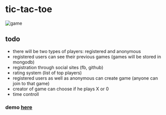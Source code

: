 # tic-tac-toe
![game](http://prntscr.com/g0kr1y)
 ## todo
* there will be two types of players: registered and anonymous
* registered users can see their previous games (games will be stored in mongodb)
* registration through social sites (fb, github)
* rating system (list of top players)
* registered users as well as anonymous can create game (anyone can join to that game)
* creator of game can choose if he plays X or 0
* time controll

### demo [here](https://bodya17.github.io/tic-tac-toe/index.html)